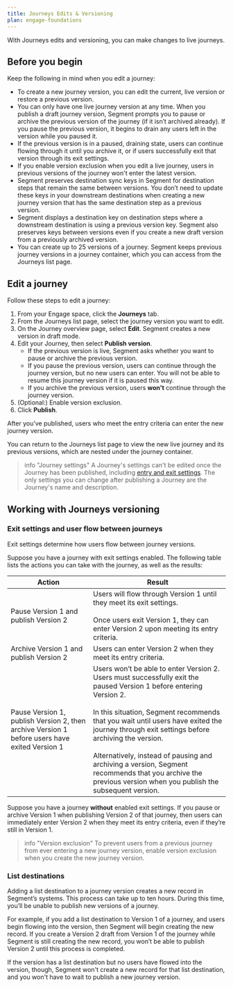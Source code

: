 ```yaml
---
title: Journeys Edits & Versioning
plan: engage-foundations
---
```


With Journeys edits and versioning, you can make changes to live journeys.

## Before you begin

Keep the following in mind when you edit a journey:

- To create a new journey version, you can edit the current, live version or restore a previous version. 
- You can only have one live journey version at any time. When you publish a draft journey version, Segment prompts you to pause or archive the previous version of the journey (if it isn’t archived already). If you pause the previous version, it begins to drain any users left in the version while you paused it.
- If the previous version is in a paused, draining state, users can continue flowing through it until you archive it, or if users successfully exit that version through its exit settings.
- If you enable version exclusion when you edit a live journey, users in previous versions of the journey won't enter the latest version.
- Segment preserves destination sync keys in Segment for destination steps that remain the same between versions. You don’t need to update these keys in your downstream destinations when creating a new journey version that has the same destination step as a previous version. 
- Segment displays a destination key on destination steps where a downstream destination is using a previous version key. Segment also preserves keys between versions even if you create a new draft version from a previously archived version.
- You can create up to 25 versions of a journey. Segment keeps previous journey versions in a journey container, which you can access from the Journeys list page.

## Edit a journey

Follow these steps to edit a journey:

1. From your Engage space, click the **Journeys** tab.
2. From the Journeys list page, select the journey version you want to edit.
3. On the Journey overview page, select **Edit**. Segment creates a new version in draft mode.
4. Edit your Journey, then select **Publish version**.
    - If the previous version is live, Segment asks whether you want to pause or archive the previous version.
    - If you pause the previous version, users can continue through the journey version, but no new users can enter. You will not be able to resume this journey version if it is paused this way.
    - If you archive the previous version, users **won't** continue through the journey version.
5. (Optional:) Enable version exclusion.
6. Click **Publish**.

After you’ve published, users who meet the entry criteria can enter the new journey version.

You can return to the Journeys list page to view the new live journey and its previous versions, which are nested under the journey container.

> info "Journey settings"
> A Journey's settings can't be edited once the Journey has been published, including [entry and exit settings](/docs/engage/journeys/build-journey/#journey-exits-and-re-entry). The only settings you can change after publishing a Journey are the Journey's name and description.


## Working with Journeys versioning

### Exit settings and user flow between journeys

Exit settings determine how users flow between journey versions.

Suppose you have a journey with exit settings enabled. The following table lists the actions you can take with the journey, as well as the results: 

| Action                                                                                        | Result                                                                                                                                                                                                                                                                                                                                                                                                                                             |
| --------------------------------------------------------------------------------------------- | -------------------------------------------------------------------------------------------------------------------------------------------------------------------------------------------------------------------------------------------------------------------------------------------------------------------------------------------------------------------------------------------------------------------------------------------------- |
| Pause Version 1 and publish Version 2                                                         | Users will flow through Version 1 until they meet its exit settings. <br><br>  Once users exit Version 1, they can enter Version 2 upon meeting its entry criteria.                                                                                                                                                                                                                                                                                 |
| Archive Version 1 and publish Version 2                                                       | Users can enter Version 2 when they meet its entry criteria.                                                                                                                                                                                                                                                                                                                                                                                     |
| Pause Version 1, publish Version 2, then archive Version 1 before users have exited Version 1 | Users won’t be able to enter Version 2. Users must successfully exit the paused Version 1 before entering Version 2.  <br><br> In this situation, Segment recommends that you wait until users have exited the journey through exit settings before archiving the version. <br><br> Alternatively, instead of pausing and archiving a version, Segment recommends that you archive the previous version when you publish the subsequent version. |

Suppose you have a journey **without** enabled exit settings. If you pause or archive Version 1 when publishing Version 2 of that journey, then users can immediately enter Version 2 when they meet its entry criteria, even if they’re still in Version 1.

> info "Version exclusion"
> To prevent users from a previous journey from ever entering a new journey version, enable version exclusion when you create the new journey version.


### List destinations

Adding a list destination to a journey version creates a new record in Segment’s systems. This process can take up to ten hours. During this time, you’ll be unable to publish new versions of a journey.

For example, if you add a list destination to Version 1 of a journey, and users begin flowing into the version, then Segment will begin creating the new record. If you create a Version 2 draft from Version 1 of the journey while Segment is still creating the new record, you won’t be able to publish Version 2 until this process is completed. 

If the version has a list destination but no users have flowed into the version, though, Segment won't create a new record for that list destination, and you won't have to wait to publish a new journey version.
